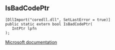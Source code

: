 ## IsBadCodePtr

```
[DllImport("coredll.dll", SetLastError = true)]
public static extern bool IsBadCodePtr(
   IntPtr lpfn
);
```

[Microsoft documentation](TODO)
